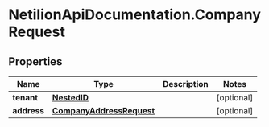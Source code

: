 # NetilionApiDocumentation.CompanyRequest

## Properties
Name | Type | Description | Notes
------------ | ------------- | ------------- | -------------
**tenant** | [**NestedID**](NestedID.md) |  | [optional] 
**address** | [**CompanyAddressRequest**](CompanyAddressRequest.md) |  | [optional] 


